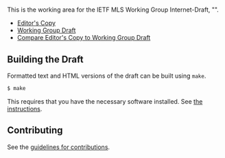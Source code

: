 # 

This is the working area for the IETF MLS Working Group Internet-Draft, "".

* [Editor's Copy](https://mlswg.github.io/mls-protocol/#go.draft-ietf-mls-protocol.html)
* [Working Group Draft](https://tools.ietf.org/html/draft-ietf-mls-protocol)
* [Compare Editor's Copy to Working Group Draft](https://mlswg.github.io/mls-protocol/#go.draft-ietf-mls-protocol.diff)

## Building the Draft

Formatted text and HTML versions of the draft can be built using `make`.

```sh
$ make
```

This requires that you have the necessary software installed.  See
[the instructions](https://github.com/martinthomson/i-d-template/blob/master/doc/SETUP.md).


## Contributing

See the
[guidelines for contributions](https://github.com/mlswg/mls-protocol/blob/master/CONTRIBUTING.md).
